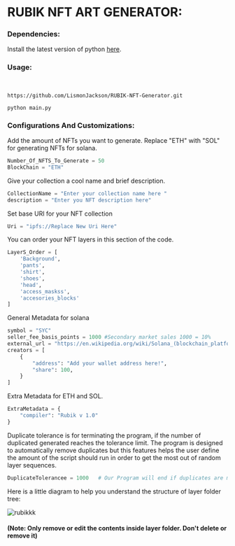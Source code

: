 
<h1><b>RUBIK NFT ART GENERATOR:</b></h1>
<h3>Dependencies:</h3>

<p>Install the latest version of python <a href="https://www.python.org/downloads/">here</a>.</p>

<h3>Usage:</h3>
<br>

```
https://github.com/LismonJackson/RUBIK-NFT-Generator.git

python main.py
```

<h3>Configurations And Customizations:</h3>

<p>Add the amount of NFTs you want to generate. Replace "ETH" with "SOL" for generating NFTs for solana.<p>


```python
Number_Of_NFTS_To_Generate = 50
BlockChain = "ETH"  
```
<p>Give your collection a cool name and brief description.</p>

```python
CollectionName = "Enter your collection name here "
description = "Enter you NFT description here" 
```

<p>Set base URI for your NFT collection</p>

```python
Uri = "ipfs://Replace New Uri Here" 
```
<p>You can order your NFT layers in this section of the code.</p>

```python
LayerS_Order = [
    'Background',
    'pants',
    'shirt',
    'shoes',
    'head',
    'access_maskss',
    'accesories_blocks'
]
```

<p>General Metadata for solana</p>

```python
symbol = "SYC"
seller_fee_basis_points = 1000 #Secondary market sales 1000 = 10%
external_url = "https://en.wikipedia.org/wiki/Solana_(blockchain_platform)"
creators = [
    {
        "address": "Add your wallet address here!",
        "share": 100, 
    }
]
```

<p>Extra Metadata for ETH and SOL.</p>

```python
ExtraMetadata = { 
    "compiler": "Rubik v 1.0"
}
```

<p>Duplicate tolerance is for terminating the program, if the number of duplicated generated reaches the tolerance limit. The program is designed to automatically remove duplicates but this features helps the user define the amount of the script should run in order to get the most out of random layer sequences.</p>

```python
DuplicateTolerancee = 1000   # Our Program will end if duplicates are more than 1000
```

<p>Here is a little diagram to help you understand the structure of layer folder tree:</p>

![rubikkk](https://user-images.githubusercontent.com/81759431/185686251-f33fcce6-f5fa-40f7-a84a-f900842caf85.PNG)

<h4>(Note: Only remove or edit the contents inside layer folder. Don't delete or remove it)</h4>
